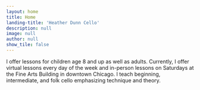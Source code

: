 ```yaml
---
layout: home
title: Home
landing-title: 'Heather Dunn Cello'
description: null
image: null
author: null
show_tile: false
---
```


I offer lessons for children age 8 and up as well as adults.  Currently, I offer virtual lessons every day of the week and in-person lessons on Saturdays at the Fine Arts Building in downtown Chicago.  I teach beginning, intermediate, and folk cello emphasizing technique and theory.
